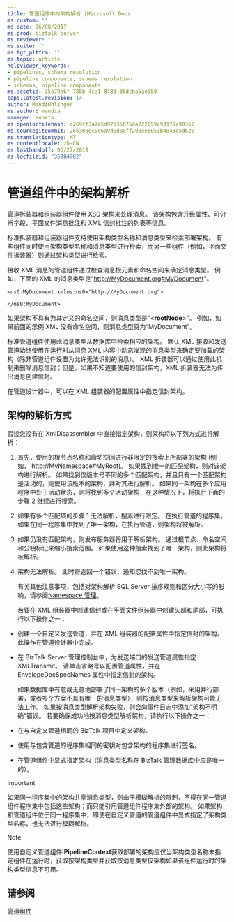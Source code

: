 ```yaml
---
title: 管道组件中的架构解析 |Microsoft Docs
ms.custom: ''
ms.date: 06/08/2017
ms.prod: biztalk-server
ms.reviewer: ''
ms.suite: ''
ms.tgt_pltfrm: ''
ms.topic: article
helpviewer_keywords:
- pipelines, schema resolution
- pipeline components, schema resolution
- schemas, pipeline components
ms.assetid: 35a79a6f-788b-4ca1-8483-36dcba5ae580
caps.latest.revision: 14
author: MandiOhlinger
ms.author: mandia
manager: anneta
ms.openlocfilehash: c269ff3a7a5d973356754a222699c93179c90362
ms.sourcegitcommit: 266308ec5c6a9d8d80ff298ee6051b4843c5d626
ms.translationtype: MT
ms.contentlocale: zh-CN
ms.lasthandoff: 06/27/2018
ms.locfileid: "36984782"
---
```

# <a name="schema-resolution-in-pipeline-components"></a>管道组件中的架构解析
管道拆装器和组装器组件使用 XSD 架构来处理消息。 该架构包含升级属性、可分辨字段、平面文件消息批注和 XML 信封批注的列表等信息。  
  
 标准拆装器和组装器组件支持使用架构类型名称和消息类型来检索部署架构。 有些组件同时使用架构类型名称和消息类型进行检索，而另一些组件（例如，平面文件拆装器）则通过架构类型进行检索。  
  
 接收 XML 消息的管道组件通过检查消息根元素和命名空间来确定消息类型。 例如，下面的 XML 的消息类型是"<http://MyDocument.org#MyDocument>"。  
  
```  
<ns0:MyDocument xmlns:ns0="http://MyDocument.org">  
  
</ns0:MyDocument>  
```  
  
 如果架构不具有为其定义的命名空间，则消息类型是"\<**rootNode**\>"。 例如，如果前面的示例 XML 没有命名空间，则消息类型将为“MyDocument”。  
  
 标准管道组件使用此消息类型从数据库中检索相应的架构。 默认 XML 接收和发送管道始终使用在运行时从消息 XML 内容中动态发现的消息类型来确定要加载的架构（除非管道组件设置为允许无法识别的消息）。 XML 拆装器可以通过使用此机制来删除消息信封；但是，如果不知道要使用的信封架构，XML 拆装器无法为传出消息创建信封。  
  
 在管道设计器中，可以在 XML 组装器的配置属性中指定信封架构。  
  
## <a name="how-schemas-are-resolved"></a>架构的解析方式  
 假设您没有在 XmlDisassembler 中直接指定架构，则架构将以下列方式进行解析：  
  
1. 首先，使用的根节点名称和命名空间进行非限定的搜索上所部署的架构 (例如， http://MyNamespace#MyRoot)。 如果找到唯一的匹配架构，则对该架构进行解析。 如果找到仅版本号不同的多个匹配架构，并且只有一个匹配架构是活动的，则使用该版本的架构，并对其进行解析。 如果同一架构在多个应用程序中处于活动状态，则将找到多个活动架构，在这种情况下，将执行下面的步骤 2 继续进行搜索。  
  
2. 如果有多个匹配项的步骤 1 无法解析，搜索进行限定。 在执行管道的程序集。 如果在同一程序集中找到了唯一架构，在执行管道，则架构将被解析。  
  
3. 如果仍没有匹配架构，则发布服务器将用于解析架构。 通过根节点、命名空间和公钥标记来缩小搜索范围。 如果使用这种搜索找到了唯一架构，则此架构将被解析。  
  
4. 架构无法解析。 此时将返回一个错误，通知您找不到唯一架构。  
  
   有关其他注意事项，包括对架构解析 SQL Server 排序规则和区分大小写的影响，请参阅[Namespace 管理](../core/namespace-management.md)。  
  
   若要在 XML 组装器中创建信封或在平面文件组装器中创建头部和尾部，可执行以下操作之一：  
  
- 创建一个自定义发送管道，并在 XML 组装器的配置属性中指定信封的架构。 此操作在管道设计器中完成。  
  
- 在 BizTalk Server 管理控制台中，为发送端口的发送管道属性指定 XMLTransmit。 请单击省略号以配置管道属性，并在 EnvelopeDocSpecNames 属性中指定信封的架构。  
  
  如果数据库中有意或无意地部署了同一架构的多个版本（例如，采用并行部署，或者多个方案不具有唯一的消息类型），则按消息类型来解析架构可能无法工作。 如果按消息类型解析架构失败，则会向事件日志中添加“架构不明确”错误。 若要确保成功地按消息类型解析架构，请执行以下操作之一：  
  
- 在与自定义管道相同的 BizTalk 项目中定义架构。  
  
- 使用与包含管道的程序集相同的密钥对包含架构的程序集进行签名。  
  
- 在管道组件中显式指定架构（消息类型名称在 BizTalk 管理数据库中应是唯一的）。  
  
> [!IMPORTANT]
>  如果同一程序集中的架构共享消息类型，则由于模糊解析的限制，不得在同一管道组件程序集中包括这些架构；而只能引用管道组件程序集外部的架构。 如果架构和管道组件位于同一程序集中，即使在自定义管道的管道组件中显式指定了架构类型名称，也无法进行模糊解析。  
  
> [!NOTE]
>  使用自定义管道组件**IPipelineContext**获取部署的架构应仅当架构类型名称未指定组件在运行时，获取按架构类型并获取按消息类型仅架构如果该组件运行时的架构类型信息不可用。  
  
## <a name="see-also"></a>请参阅  
 [管道组件](../core/pipeline-components.md)
